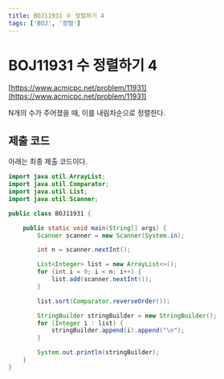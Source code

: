 ```yaml
--- 
title: BOJ11931 수 정렬하기 4
tags: ['BOJ', '정렬']
---
```


# BOJ11931 수 정렬하기 4

[https://www.acmicpc.net/problem/11931](https://www.acmicpc.net/problem/11931)

N개의 수가 주어졌을 때, 이를 내림차순으로 정렬한다.

## 제출 코드

아래는 최종 제출 코드이다.

```java
import java.util.ArrayList;
import java.util.Comparator;
import java.util.List;
import java.util.Scanner;

public class BOJ11931 {

    public static void main(String[] args) {
        Scanner scanner = new Scanner(System.in);

        int n = scanner.nextInt();

        List<Integer> list = new ArrayList<>();
        for (int i = 0; i < n; i++) {
            list.add(scanner.nextInt());
        }

        list.sort(Comparator.reverseOrder());

        StringBuilder stringBuilder = new StringBuilder();
        for (Integer i : list) {
            stringBuilder.append(i).append("\n");
        }

        System.out.println(stringBuilder);
    }
}
```

<TagLinks />
